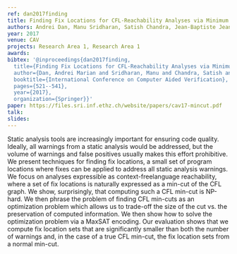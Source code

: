 ```yaml
---
ref: dan2017finding
title: Finding Fix Locations for CFL-Reachability Analyses via Minimum Cuts 
authors: Andrei Dan, Manu Sridharan, Satish Chandra, Jean-Baptiste Jeannin, Martin Vechev
year: 2017
venue: CAV
projects: Research Area 1, Research Area 1
awards:
bibtex: '@inproceedings{dan2017finding,
  title={Finding Fix Locations for CFL-Reachability Analyses via Minimum Cuts},
  author={Dan, Andrei Marian and Sridharan, Manu and Chandra, Satish and Jeannin, Jean-Baptiste and Vechev, Martin},
  booktitle={International Conference on Computer Aided Verification},
  pages={521--541},
  year={2017},
  organization={Springer}}'
paper: https://files.sri.inf.ethz.ch/website/papers/cav17-mincut.pdf
talk: 
slides: 
---
```


Static analysis tools are increasingly important for ensuring code quality. Ideally, all warnings from a static analysis would be addressed, but the volume of warnings and false positives usually makes this effort prohibitive. We present techniques for finding fix locations, a small set of program locations where fixes can be applied to address all static analysis warnings. We focus on analyses expressible as context-freelanguage reachability, where a set of fix locations is naturally expressed as a min-cut of the CFL graph. We show, surprisingly, that computing such a CFL min-cut is NP-hard. We then phrase the problem of finding CFL min-cuts as an optimization problem which allows us to trade-off the size of the cut vs. the preservation of computed information. We then show how to solve the optimization problem via a MaxSAT encoding. Our evaluation shows that we compute fix location sets that are significantly smaller than both the number of warnings and, in the case of a true CFL min-cut, the fix location sets from a normal min-cut.

